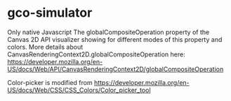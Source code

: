 # gco-simulator
Only native Javascript
The globalCompositeOperation property of the Canvas 2D API visualizer showing for different modes of this property
and colors.
More details about CanvasRenderingContext2D.globalCompositeOperation here:
https://developer.mozilla.org/en-US/docs/Web/API/CanvasRenderingContext2D/globalCompositeOperation

Color-picker is modified from https://developer.mozilla.org/en-US/docs/Web/CSS/CSS_Colors/Color_picker_tool

